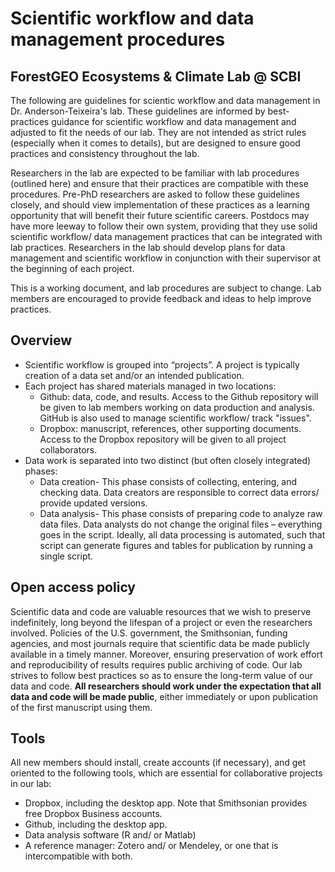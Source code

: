 # Scientific workflow and data management procedures
## ForestGEO Ecosystems & Climate Lab @ SCBI

The following are guidelines for scientic workflow and data management in Dr. Anderson-Teixeira's lab. These guidelines are informed by best-practices guidance for scientific workflow and data management and adjusted to fit the needs of our lab. They are not intended as strict rules (especially when it comes to details), but are designed to ensure good practices and consistency throughout the lab. 

Researchers in the lab are expected to be familiar with lab procedures (outlined here) and ensure that their practices are compatible with these procedures. Pre-PhD researchers are asked to follow these guidelines closely, and should view implementation of these practices as a learning opportunity that will benefit their future scientific careers. Postdocs may have more leeway to follow their own system, providing that they use solid scientific workflow/ data management practices that can be integrated with lab practices. Researchers in the lab should develop plans for data management and scientific workflow in conjunction with their supervisor at the beginning of each project. 

This is a working document, and lab procedures are subject to change. Lab members are encouraged to provide feedback and ideas to help improve practices. 

## Overview
- Scientific workflow is grouped into “projects”. A project is typically creation of a data set and/or an intended publication.
- Each project has shared materials managed in two locations:
  - Github: data, code, and results. Access to the Github repository will be given to lab members working on data production and analysis. GitHub is also used to manage scientific workflow/ track "issues". 
  - Dropbox: manuscript, references, other supporting documents. Access to the Dropbox repository will be given to all project collaborators.
- Data work is separated into two distinct (but often closely integrated) phases:
  - Data creation- This phase consists of collecting, entering, and checking data. Data creators are responsible to correct data errors/ provide updated versions.
  - Data analysis- This phase consists of preparing code to analyze raw data files. Data analysts do not change the original files – everything goes in the script. Ideally, all data processing is automated, such that script can generate figures and tables for publication by running a single script. 


## Open access policy
Scientific data and code are valuable resources that we wish to preserve indefinitely, long beyond the lifespan of a project or even the researchers involved. Policies of the U.S. government, the Smithsonian, funding agencies, and most journals require that scientific data be made publicly available in a timely manner. Moreover, ensuring preservation of work effort and reproducibility of results requires public archiving of code. Our lab strives to follow best practices so as to ensure the long-term value of our data and code. **All researchers should work under the expectation that all data and code will be made public**, either immediately or upon publication of the first manuscript using them.

## Tools
All new members should install, create accounts (if necessary), and get oriented to the following tools, which are essential for collaborative projects in our lab: 
- Dropbox, including the desktop app. Note that Smithsonian provides free Dropbox Business accounts.
- Github, including the desktop app. 
- Data analysis software (R and/ or Matlab)
- A reference manager: Zotero and/ or Mendeley, or one that is intercompatible with both.
